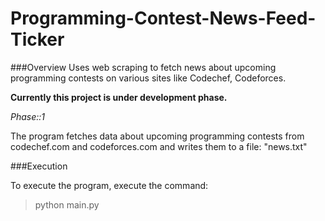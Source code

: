 Programming-Contest-News-Feed-Ticker
====================================

###Overview
Uses web scraping to fetch news about upcoming programming contests on various sites like Codechef, Codeforces.

**Currently this project is under development phase.**

*Phase::1*

The program fetches data about upcoming programming contests from codechef.com and codeforces.com and writes them to a file: "news.txt"

###Execution

To execute the program, execute the command:

> python main.py

